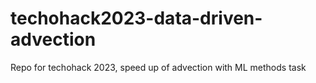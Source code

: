 # techohack2023-data-driven-advection
Repo for techohack 2023, speed up of advection with ML methods task
